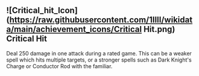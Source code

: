 ## ![Critical_hit_Icon](https://raw.githubusercontent.com/1IlIl/wikidata/main/achievement_icons/Critical Hit.png) Critical Hit


Deal 250 damage in one attack during a rated game. This can be a weaker spell which hits multiple targets, or a stronger spells such as Dark Knight's Charge or Conductor Rod with the familiar.

